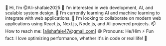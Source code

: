 👋 Hi, I’m @Ali-shafaie2025
👀 I’m interested in web development, AI, and scalable system design.
🌱 I’m currently learning AI and machine learning to integrate with web applications.
💞️ I’m looking to collaborate on modern web applications using React.js, Next.js, Node.js, and AI-powered projects.
📫 How to reach me: [alishafaie47@gmail.com]
😄 Pronouns: He/Him
⚡ Fun fact: I love optimizing performance, whether it's in code or real life! 🚀

<!---
Ali-shafaie2025/Ali-shafaie2025 is a ✨ special ✨ repository because its `README.md` (this file) appears on your GitHub profile.
You can click the Preview link to take a look at your changes.
--->

